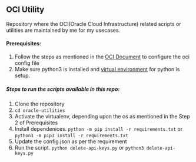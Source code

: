 ## OCI Utility

Repository where the OCI(Oracle Cloud Infrastructure) related scripts or utilities are maintained by me for my usecases.

#### Prerequisites:

1. Follow the steps as mentioned in the [OCI Document](https://docs.oracle.com/en-us/iaas/Content/API/Concepts/sdkconfig.htm) to configure the oci config file
2. Make sure python3 is installed and [virtual environment](https://packaging.python.org/en/latest/guides/installing-using-pip-and-virtual-environments/) for python is setup.

##### Steps to run the scripts available in this repo:

1. Clone the repository
2. `cd oracle-utilities`
3. Activate the virtualenv, depending upon the os as mentioned in the Step 2 of Prerequisites
4. Install dependenices.
   `python -m pip install -r requirements.txt` or `python3 -m pip3 install -r requirements.txt`
5. Update the config.json as per the requirement
6. Run the script.
   `python delete-api-keys.py` or `python3 delete-api-keys.py`
